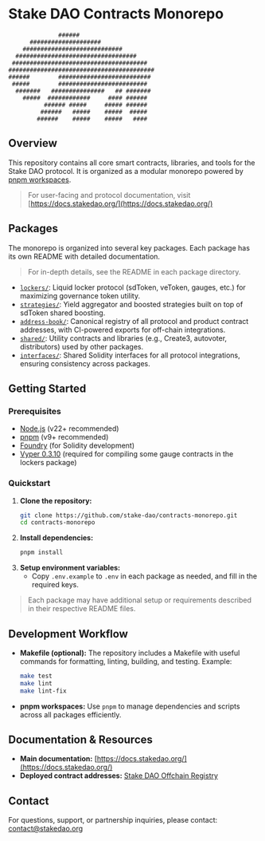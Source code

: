 # Stake DAO Contracts Monorepo

```
              ######
      ####################
    ############################
  ##################################
 ######################################
#########################################
######        ##########################
 #####        #########################
  #######   ###############   ## #######
    #####  ############     #### ######
          ###### #####     ##### ######
         ######   #####    #####  #####
        ######    #####    #####   ####
```

## Overview

This repository contains all core smart contracts, libraries, and tools for the Stake DAO protocol. It is organized as a modular monorepo powered by [pnpm workspaces](https://pnpm.io/workspaces).

> For user-facing and protocol documentation, visit [https://docs.stakedao.org/](https://docs.stakedao.org/)

## Packages

The monorepo is organized into several key packages. Each package has its own README with detailed documentation.

> For in-depth details, see the README in each package directory.

- [`lockers/`](./packages/lockers/): Liquid locker protocol (sdToken, veToken, gauges, etc.) for maximizing governance token utility.
- [`strategies/`](./packages/strategies/): Yield aggregator and boosted strategies built on top of sdToken shared boosting.
- [`address-book/`](./packages/address-book/): Canonical registry of all protocol and product contract addresses, with CI-powered exports for off-chain integrations.
- [`shared/`](./packages/shared/): Utility contracts and libraries (e.g., Create3, autovoter, distributors) used by other packages.
- [`interfaces/`](./packages/interfaces/): Shared Solidity interfaces for all protocol integrations, ensuring consistency across packages.

## Getting Started

### Prerequisites

- [Node.js](https://nodejs.org/) (v22+ recommended)
- [pnpm](https://pnpm.io/) (v9+ recommended)
- [Foundry](https://book.getfoundry.sh/) (for Solidity development)
- [Vyper 0.3.10](https://docs.vyperlang.org/en/stable/installing-vyper.html) (required for compiling some gauge contracts in the lockers package)

### Quickstart

1. **Clone the repository:**
   ```sh
   git clone https://github.com/stake-dao/contracts-monorepo.git
   cd contracts-monorepo
   ```
2. **Install dependencies:**
   ```sh
   pnpm install
   ```
3. **Setup environment variables:**
   - Copy `.env.example` to `.env` in each package as needed, and fill in the required keys.

> Each package may have additional setup or requirements described in their respective README files.

## Development Workflow

- **Makefile (optional):**
  The repository includes a Makefile with useful commands for formatting, linting, building, and testing. Example:
  ```sh
  make test
  make lint
  make lint-fix
  ```
- **pnpm workspaces:**
  Use `pnpm` to manage dependencies and scripts across all packages efficiently.

## Documentation & Resources

- **Main documentation:** [https://docs.stakedao.org/](https://docs.stakedao.org/)
- **Deployed contract addresses:** [Stake DAO Offchain Registry](https://github.com/stake-dao/offchain-registry/)

## Contact

For questions, support, or partnership inquiries, please contact: [contact@stakedao.org](mailto:contact@stakedao.org)
